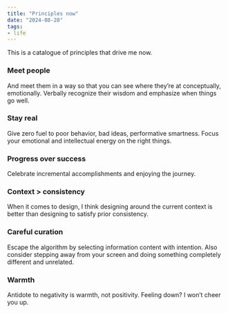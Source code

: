 ```yaml
---
title: "Principles now"
date: "2024-08-28"
tags:
- life
---
```


This is a catalogue of principles that drive me now. 

### Meet people 

And meet them in a way so that you can see where they’re at conceptually, emotionally. Verbally recognize their wisdom and emphasize when things go well.

### Stay real

Give zero fuel to poor behavior, bad ideas, performative smartness. Focus your emotional and intellectual energy on the right things.

### Progress over success

Celebrate incremental accomplishments and enjoying the journey.

### Context > consistency

When it comes to design, I think designing around the current context is better than designing to satisfy prior consistency. 

### Careful curation

Escape the algorithm by selecting information content with intention. Also consider stepping away from your screen and doing something completely different and unrelated. 

### Warmth

Antidote to negativity is warmth, not positivity. Feeling down? I won’t cheer you up. 


